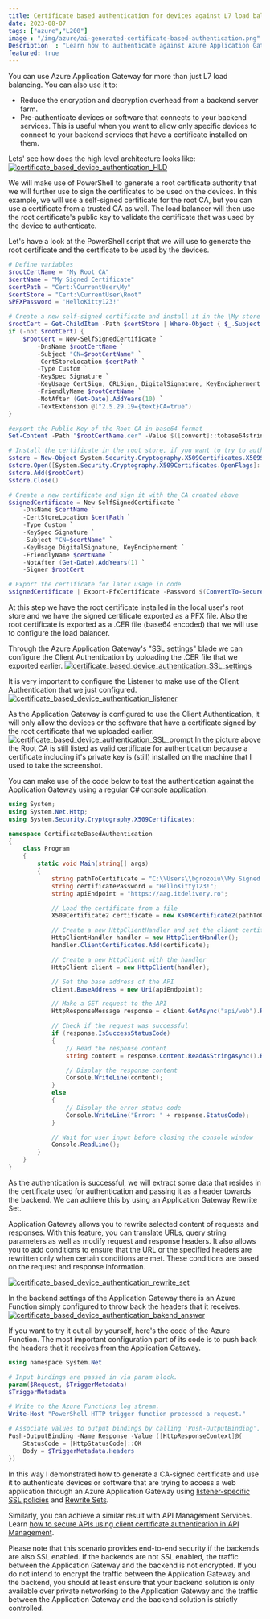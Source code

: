 ```yaml
---
title: Certificate based authentication for devices against L7 load balancers
date: 2023-08-07
tags: ["azure","L200"]
image : "/img/azure/ai-generated-certificate-based-authentication.png"
Description  : "Learn how to authenticate against Azure Application Gateway or API Management Services using certificates"
featured: true
---
```


You can use Azure Application Gateway for more than just L7 load balancing. You can also use it to:
- Reduce the encryption and decryption overhead from a backend server farm.
- Pre-authenticate devices or software that connects to your backend services. This is useful when you want to allow only specific devices to connect to your backend services that have a certificate installed on them.

Lets' see how does the high level architecture looks like:
[![certificate_based_device_authentication_HLD](certificate_based_device_authentication_HLD.png)](certificate_based_device_authentication_HLD.png)

We will make use of PowerShell to generate a root certificate authority that we will further use to sign the certificates to be used on the devices. 
In this example, we will use a self-signed certificate for the root CA, but you can use a certificate from a trusted CA as well. 
The load balancer will then use the root certificate's public key to validate the certificate that was used by the device to authenticate.

Let's have a look at the PowerShell script that we will use to generate the root certificate and the certificate to be used by the devices.

```powershell
# Define variables
$rootCertName = "My Root CA"
$certName = "My Signed Certificate"
$certPath = "Cert:\CurrentUser\My"
$certStore = "Cert:\CurrentUser\Root"
$PFXPassword = 'HelloKitty123!'

# Create a new self-signed certificate and install it in the \My store (needed for signing)
$rootCert = Get-ChildItem -Path $certStore | Where-Object { $_.Subject -eq "CN=$rootCertName" }
if (-not $rootCert) {
    $rootCert = New-SelfSignedCertificate `
        -DnsName $rootCertName `
        -Subject "CN=$rootCertName" `
        -CertStoreLocation $certPath `
        -Type Custom `
        -KeySpec Signature `
        -KeyUsage CertSign, CRLSign, DigitalSignature, KeyEncipherment `
        -FriendlyName $rootCertName `
        -NotAfter (Get-Date).AddYears(10) `
        -TextExtension @("2.5.29.19={text}CA=true")
}

#export the Public Key of the Root CA in base64 format
Set-Content -Path "$rootCertName.cer" -Value $([convert]::tobase64string($rootCert.RawData)) -Encoding ascii

# Install the certificate in the root store, if you want to try to authenticate from the current machine
$store = New-Object System.Security.Cryptography.X509Certificates.X509Store("Root", "CurrentUser" )
$store.Open([System.Security.Cryptography.X509Certificates.OpenFlags]::ReadWrite)
$store.Add($rootCert)
$store.Close()

# Create a new certificate and sign it with the CA created above
$signedCertificate = New-SelfSignedCertificate `
    -DnsName $certName `
    -CertStoreLocation $certPath `
    -Type Custom `
    -KeySpec Signature `
    -Subject "CN=$certName" `
    -KeyUsage DigitalSignature, KeyEncipherment `
    -FriendlyName $certName `
    -NotAfter (Get-Date).AddYears(1) `
    -Signer $rootCert

# Export the certificate for later usage in code
$signedCertificate | Export-PfxCertificate -Password $(ConvertTo-SecureString $PFXPassword -Force -AsPlainText) -FilePath "$certName.pfx"
```

At this step we have the root certificate installed in the local user's root store and we have the signed certificate exported as a PFX file.
Also the root certificate is exported as a .CER file (base64 encoded) that we will use to configure the load balancer.

Through the Azure Application Gateway's "SSL settings" blade we can configure the Client Authentication by uploading the .CER file that we exported earlier.
[![certificate_based_device_authentication_SSL_settings](certificate_based_device_authentication_SSL_settings.png)](certificate_based_device_authentication_SSL_settings.png)

It is very important to configure the Listener to make use of the Client Authentication that we just configured.
[![certificate_based_device_authentication_listener](certificate_based_device_authentication_listener.png)](certificate_based_device_authentication_listener.png)

As the Application Gateway is configured to use the Client Authentication, it will only allow the devices or the software that have a certificate signed by the root certificate that we uploaded earlier.
[![certificate_based_device_authentication_SSL_prompt](certificate_based_device_authentication_SSL_prompt.png)](certificate_based_device_authentication_SSL_prompt.png)
In the picture above the Root CA is still listed as valid certificate for authentication because a certificate including it's private key is (still) installed on the machine that I used to take the screenshot.

You can make use of the code below to test the authentication against the Application Gateway using a regular C# console application.

```csharp
using System;
using System.Net.Http;
using System.Security.Cryptography.X509Certificates;

namespace CertificateBasedAuthentication
{
    class Program
    {
        static void Main(string[] args)
        {
            string pathToCertificate = "C:\\Users\\bgrozoiu\\My Signed Certificate.pfx";
            string certificatePassword = "HelloKitty123!";
            string apiEndpoint = "https://aag.itdelivery.ro";

            // Load the certificate from a file
            X509Certificate2 certificate = new X509Certificate2(pathToCertificate, certificatePassword);

            // Create a new HttpClientHandler and set the client certificate
            HttpClientHandler handler = new HttpClientHandler();
            handler.ClientCertificates.Add(certificate);

            // Create a new HttpClient with the handler
            HttpClient client = new HttpClient(handler);

            // Set the base address of the API
            client.BaseAddress = new Uri(apiEndpoint);

            // Make a GET request to the API
            HttpResponseMessage response = client.GetAsync("api/web").Result;

            // Check if the request was successful
            if (response.IsSuccessStatusCode)
            {
                // Read the response content
                string content = response.Content.ReadAsStringAsync().Result;

                // Display the response content
                Console.WriteLine(content);
            }
            else
            {
                // Display the error status code
                Console.WriteLine("Error: " + response.StatusCode);
            }

            // Wait for user input before closing the console window
            Console.ReadLine();
        }
    }
}
```

As the authentication is successful, we will extract some data that resides in the certificate used for authentication and passing it as a header towards the backend. We can achieve this by using an Application Gateway Rewrite Set. 

Application Gateway allows you to rewrite selected content of requests and responses. With this feature, you can translate URLs, query string parameters as well as modify request and response headers. It also allows you to add conditions to ensure that the URL or the specified headers are rewritten only when certain conditions are met. These conditions are based on the request and response information.

[![certificate_based_device_authentication_rewrite_set](certificate_based_device_authentication_rewrite_set.png)](certificate_based_device_authentication_rewrite_set.png)

In the backend settings of the Application Gateway there is an Azure Function simply configured to throw back the headers that it receives.
[![certificate_based_device_authentication_bakend_answer](certificate_based_device_authentication_bakend_answer.png)](certificate_based_device_authentication_bakend_answer.png)

If you want to try it out all by yourself, here's the code of the Azure Function. The most important configuration part of its code is to push back the headers that it receives from the Application Gateway.

```powershell
using namespace System.Net

# Input bindings are passed in via param block.
param($Request, $TriggerMetadata)
$TriggerMetadata

# Write to the Azure Functions log stream.
Write-Host "PowerShell HTTP trigger function processed a request."

# Associate values to output bindings by calling 'Push-OutputBinding'.
Push-OutputBinding -Name Response -Value ([HttpResponseContext]@{
    StatusCode = [HttpStatusCode]::OK
    Body = $TriggerMetadata.Headers
})
```


In this way I demonstrated how to generate a CA-signed certificate and use it to authenticate devices or software that are trying to access a web application through an Azure Application Gateway using [listener-specific SSL policies](https://learn.microsoft.com/en-us/azure/application-gateway/application-gateway-configure-listener-specific-ssl-policy) and [Rewrite Sets](https://learn.microsoft.com/en-us/azure/application-gateway/rewrite-http-headers-url).

Similarly, you can achieve a similar result with API Management Services. Learn [how to secure APIs using client certificate authentication in API Management](https://learn.microsoft.com/en-us/azure/api-management/api-management-howto-mutual-certificates-for-clients).

Please note that this scenario provides end-to-end security if the backends are also SSL enabled. If the backends are not SSL enabled, the traffic between the Application Gateway and the backend is not encrypted. If you do not intend to encrypt the traffic between the Application Gateway and the backend, you should at least ensure that your backend solution is only available over private networking to the Application Gateway and the traffic between the Application Gateway and the backend solution is strictly controlled.
